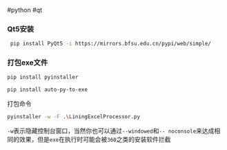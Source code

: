#python #qt

### Qt5安装

```sh
 pip install PyQt5 -i https://mirrors.bfsu.edu.cn/pypi/web/simple/
```


### 打包exe文件

```sh
pip install pyinstaller

pip install auto-py-to-exe
```


打包命令

```sh
pyinstaller -w -F .\LiningExcelProcessor.py 
```

`-w`表示隐藏控制台窗口，当然你也可以通过`--windowed`和`-- noconsole`来达成相同的效果，但是`exe`在执行时可能会被`360`之类的安装软件拦截